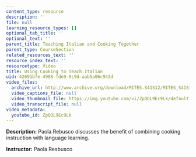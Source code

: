 ```yaml
---
content_type: resource
description: ''
file: null
learning_resource_types: []
optional_tab_title: ''
optional_text: ''
parent_title: Teaching Italian and Cooking Together
parent_type: CourseSection
related_resources_text: ''
resource_index_text: ''
resourcetype: Video
title: Using Cooking to Teach Italian
uid: 42691bfe-4988-fde9-0c9d-aab5a06c943d
video_files:
  archive_url: http://www.archive.org/download/MITES.S41S12/MITES_S41S12_Teaching08_300k.mp4
  video_captions_file: null
  video_thumbnail_file: https://img.youtube.com/vi/ZpQOL9Ec9Lk/default.jpg
  video_transcript_file: null
video_metadata:
  youtube_id: ZpQOL9Ec9Lk
---
```


**Description:** Paola Rebusco discusses the benefit of combining cooking instruction with language learning.

**Instructor:** Paola Resbusco